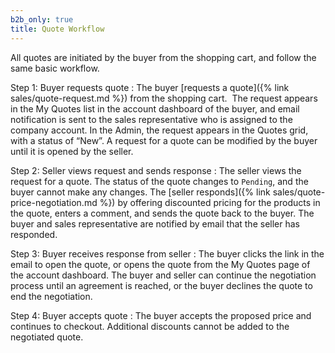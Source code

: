 ```yaml
---
b2b_only: true
title: Quote Workflow
---
```


All quotes are initiated by the buyer from the shopping cart, and follow the same basic workflow.

Step 1: Buyer requests quote
: The buyer [requests a quote]({% link sales/quote-request.md %}) from the shopping cart.  The request appears in the My Quotes list in the account dashboard of the buyer, and email notification is sent to the sales representative who is assigned to the company account. In the Admin, the request appears in the Quotes grid, with a status of “New”. A request for a quote can be modified by the buyer until it is opened by the seller.

Step 2: Seller views request and sends response
: The seller views the request for a quote. The status of the quote changes to `Pending`, and the buyer cannot make any changes. The [seller responds]({% link sales/quote-price-negotiation.md %}) by offering discounted pricing for the products in the quote, enters a comment, and sends the quote back to the buyer. The buyer and sales representative are notified by email that the seller has responded.

Step 3: Buyer receives response from seller
: The buyer clicks the link in the email to open the quote, or opens the quote from the My Quotes page of the account dashboard. The buyer and seller can continue the negotiation process until an agreement is reached, or the buyer declines the quote to end the negotiation.

Step 4: Buyer accepts quote
: The buyer accepts the proposed price and continues to checkout. Additional discounts cannot be added to the negotiated quote.
